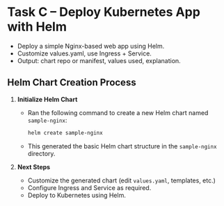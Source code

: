 # Task C – Deploy Kubernetes App with Helm

- Deploy a simple Nginx-based web app using Helm.
- Customize values.yaml, use Ingress + Service.
- Output: chart repo or manifest, values used, explanation.

## Helm Chart Creation Process

1. **Initialize Helm Chart**
	- Ran the following command to create a new Helm chart named `sample-nginx`:
	  ```bash
	  helm create sample-nginx
	  ```
	- This generated the basic Helm chart structure in the `sample-nginx` directory.

2. **Next Steps**
	- Customize the generated chart (edit `values.yaml`, templates, etc.)
	- Configure Ingress and Service as required.
	- Deploy to Kubernetes using Helm.
